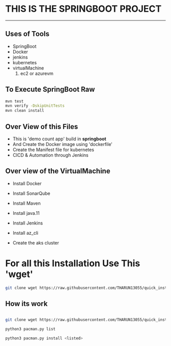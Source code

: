 # THIS IS THE SPRINGBOOT PROJECT

***

## Uses of Tools

- SpringBoot
- Docker
- jenkins
- kubernetes
- virtualMachine 
  1. ec2 or azurevm

## To Execute SpringBoot Raw

```bash
mvn test
mvn verify -DskipUnitTests
mvn clean install
```

## Over View of this Files

- This is 'demo count app' build in **springboot**
- And Create the Docker image using 'dockerfile' 
- Create the Manifest file for kubernetes
- CICD & Automation through Jenkins

## Over view of the VirtualMachine

- Install Docker

- Install SonarQube

- Install Maven

- Install java.11

- Install Jenkins

- Install az_cli

- Create the aks cluster

# For all this Installation Use This 'wget'

```bash
git clone wget https://raw.githubusercontent.com/THARUN13055/quick_install_linux/main/pacman.py
```
## How its work

```bash

git clone wget https://raw.githubusercontent.com/THARUN13055/quick_install_linux/main/pacman.py

python3 pacman.py list

python3 pacman.py install <listed>

```





























